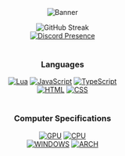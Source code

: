 <div align="center">
  <img src="https://i.imgur.com/kASrHGN.png" alt="Banner" />
  
  ![GitHub Streak](https://streak-stats.demolab.com/?user=lncoognito&theme=dark&hide_border=true&date_format=M%20j%5B%2C%20Y%5D&background=0F0F0F&ring=DD2727&currStreakLabel=DD2727&fire=DD2727)</br>
  [![Discord Presence](https://lanyard.cnrad.dev/api/911566820710948954?bg=0F0F0F)](https://discord.com/users/911566820710948954?animated=true?idleMessage=Questioning%20Life)
  </br>
  </br>
  ### Languages
  [![Lua](https://img.shields.io/badge/lua-%23272937.svg?style=for-the-badge&logo=lua&logoColor=4F68EE)](https://www.lua.org/)
  [![JavaScript](https://img.shields.io/badge/JavaScript-383025?style=for-the-badge&logo=javascript&logoColor=FBB03B)](https://www.javascript.com/)
  [![TypeScript](https://img.shields.io/badge/TypeScript-1F2B33?style=for-the-badge&logo=typescript&logoColor=0077C6)](https://www.typescriptlang.org/)</br>
  [![HTML](https://img.shields.io/badge/HTML-362622?style=for-the-badge&logo=html5&logoColor=E44D26)](https://html.spec.whatwg.org/)
  [![CSS](https://img.shields.io/badge/CSS-1F2C37?&style=for-the-badge&logo=css3&logoColor=0086F1)](https://www.w3.org/Style/CSS/Overview.en.html)
  </br>
  </br>
  ### Computer Specifications
  [![GPU](https://img.shields.io/badge/AMD-Radeon_RX_590_Nitro+-ED1C24?style=for-the-badge&logo=amd&logoColor=white)](https://www.sapphiretech.com/en/consumer/nitro-rx-590-8g-g5-se_c)
  [![CPU](https://img.shields.io/badge/AMD-Ryzen_5_2600X-ED1C24?style=for-the-badge&logo=amd&logoColor=white)](https://www.amazon.com/AMD-Pinnacle-3-6GHz-Desktop-Processor/dp/B07KY8HK5J/ref=sr_1_1?crid=32SP8ETNOAGZR&keywords=AMD+Ryzen+5+2600x&qid=1679405391&sprefix=amd+ryzen+5+2600x%2Caps%2C207&sr=8-1)</br>
  [![WINDOWS](https://img.shields.io/badge/Windows_11-0078D6?style=for-the-badge&logo=windows&logoColor=white)](https://www.microsoft.com/en-us/windows)
  [![ARCH](https://img.shields.io/badge/Arch_Linux-1793D1?style=for-the-badge&logo=arch-linux&logoColor=white)](https://archlinux.org/)
</div>
